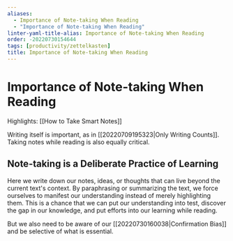 ```yaml
---
aliases:
  - Importance of Note-taking When Reading
  - "Importance of Note-taking When Reading"
linter-yaml-title-alias: Importance of Note-taking When Reading
order: -20220730154644
tags: [productivity/zettelkasten]
title: Importance of Note-taking When Reading
---
```


# Importance of Note-taking When Reading

Highlights: [[How to Take Smart Notes]]

Writing itself is important, as in [[20220709195323|Only Writing Counts]]. Taking notes while reading is also equally critical.

## Note-taking is a Deliberate Practice of Learning

Here we write down our notes, ideas, or thoughts that can live beyond the current text's context. By paraphrasing or summarizing the text, we force ourselves to manifest our understanding instead of merely highlighting them. This is a chance that we can put our understanding into test, discover the gap in our knowledge, and put efforts into our learning while reading.

But we also need to be aware of our [[20220730160038|Confirmation Bias]] and be selective of what is essential.